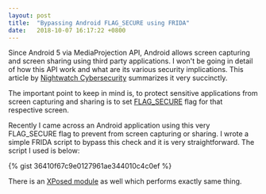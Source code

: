 ```yaml
---
layout: post
title:  "Bypassing Android FLAG_SECURE using FRIDA"
date:   2018-10-07 16:17:22 +0800
---
```


Since Android 5 via MediaProjection API, Android allows screen capturing and screen sharing using third party applications. I won't be going in detail of how this API work and what are its various security implications.  This article by [Nightwatch Cybersecurity](https://wwws.nightwatchcybersecurity.com/2016/04/13/research-securing-android-applications-from-screen-capture/) summarizes it very succinctly.

The important point to keep in mind is, to protect sensitive applications from screen capturing and sharing is to set [FLAG_SECURE](https://developer.android.com/reference/android/view/WindowManager.LayoutParams#FLAG_SECURE) flag for that respective screen.

Recently I came across an Android application using this very  FLAG_SECURE flag to prevent from screen capturing or sharing. I wrote a simple FRIDA script to bypass this check and it is very straightforward.  The script I used is below:

{% gist 36410f67c9e0127961ae344010c4c0ef %}

There is an [XPosed module](https://github.com/veeti/DisableFlagSecure) as well which performs exactly same thing.


